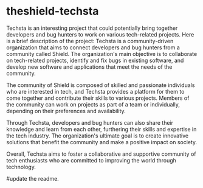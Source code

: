 # theshield-techsta
Techsta is an  interesting project that could potentially bring together developers and bug hunters to work on various tech-related projects. Here is a brief description of the project:
Techsta is a community-driven organization that aims to connect developers and bug hunters from a community called Shield. The organization's main objective is to collaborate on tech-related projects, identify and fix bugs in existing software, and develop new software and applications that meet the needs of the community.

The community of Shield is composed of skilled and passionate individuals who are interested in tech, and Techsta provides a platform for them to come together and contribute their skills to various projects. Members of the community can work on projects as part of a team or individually, depending on their preferences and availability.

Through Techsta, developers and bug hunters can also share their knowledge and learn from each other, furthering their skills and expertise in the tech industry. The organization's ultimate goal is to create innovative solutions that benefit the community and make a positive impact on society.

Overall, Techsta aims to foster a collaborative and supportive community of tech enthusiasts who are committed to improving the world through technology.

#update the readme.
